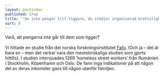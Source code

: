 ```yaml
---
layout: postindex
published: true
title: '"Ge inte pengar till tiggare, du stödjer organiserad brottslighet" '
sort: 0
---
```






Varå, att pengarna inte går till dem som tigger? <br><br>
Vi hittade en studie från det norska forskningsinstitutet [Fafo](http://fafo.no/images/pub/2015/954-innmat-trykk.pdf "Fafo - When poverty meets affluence"). (Och ja – det är bara en – men det verkar  vara den meststorskaliga studien som gjorts hittills). I studien intervjuades 1269 ‘homeless street workers’ från Rumänien i Stockholm, Köpenhamn och Oslo. De fann inga indikationer på att någon del av deras inkomster gavs till någon utanför familjen.
